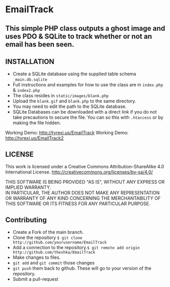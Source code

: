 # EmailTrack
## This simple PHP class outputs a ghost image and uses PDO & SQLite to track whether or not an email has been seen.

## INSTALLATION
- Create a SQLite database using the supplied table schema `_main.db.sqlite`
- Full instructions and examples for how to use the class are in `index.php` & `index2.php`
- The class resides in `static/images/blank.php`
- Upload the `blank.gif` and `blank.php` to the same directory.
- You may need to edit the path to the SQLite database.
- SQLite Databases can be downloaded with a direct link if you do not take precautions
to secure the file. You can so this with `.htaccess` or by making the file hidden.

Working Demo: http://tyrexi.us/EmailTrack
Working Demo: http://tyrexi.us/EmailTrack2

## LICENSE
This work is licensed under a Creative Commons Attribution-ShareAlike 4.0 International License.
http://creativecommons.org/licenses/by-sa/4.0/

THIS SOFTWARE IS BEING PROVIDED "AS IS", WITHOUT ANY EXPRESS OR IMPLIED WARRANTY.  
IN PARTICULAR, THE AUTHOR DOES NOT MAKE ANY REPRESENTATION OR WARRANTY OF ANY KIND
CONCERNING THE MERCHANTABILITY OF THIS SOFTWARE OR ITS FITNESS FOR ANY PARTICULAR PURPOSE.


## Contributing
* Create a Fork of the main branch.
* Clone the repository `$ git clone http://github.com/yourusername/EmailTrack`
* Add a connection to the repository.`$ git remote add origin http://github.com/theshka/EmailTrack`
* Make changes to files.
* `git add` and `git commit` those changes
* `git push` them back to github. These will go to your version of the repository.
* Submit a pull-request
